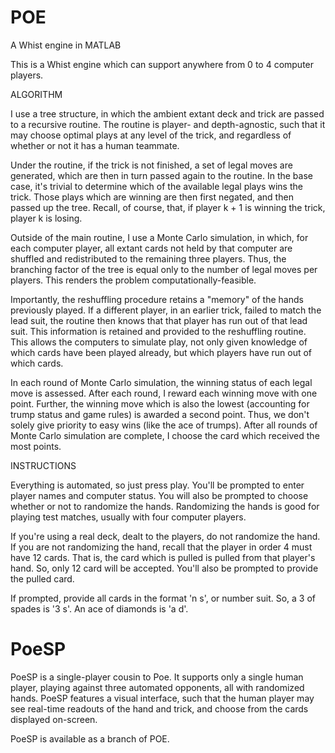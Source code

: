 # POE
A Whist engine in MATLAB

This is a Whist engine which can support anywhere from 0 to 4 computer players. 

ALGORITHM

I use a tree structure, in which the ambient extant deck and trick are passed to a recursive routine. 
The routine is player- and depth-agnostic, such that it may choose optimal plays at any level of the trick, and regardless of whether or not it has a human teammate. 

Under the routine, if the trick is not finished, a set of legal moves are generated, which are then in turn passed again to the routine. 
In the base case, it's trivial to determine which of the available legal plays wins the trick. 
Those plays which are winning are then first negated, and then passed up the tree. Recall, of course, that, if player k + 1 is winning the trick, player k is losing. 

Outside of the main routine, I use a Monte Carlo simulation, in which, for each computer player, all extant cards not held by that computer are shuffled and redistributed to the remaining three players. 
Thus, the branching factor of the tree is equal only to the number of legal moves per players. This renders the problem computationally-feasible. 

Importantly, the reshuffling procedure retains a "memory" of the hands previously played. If a different player, in an earlier trick, failed to match the lead suit, the routine then knows that that player has run out of that lead suit. This information is retained and provided to the reshuffling routine. 
This allows the computers to simulate play, not only given knowledge of which cards have been played already, but which players have run out of which cards. 

In each round of Monte Carlo simulation, the winning status of each legal move is assessed. After each round, I reward each winning move with one point. Further, the winning move which is also the lowest (accounting for trump status and game rules) is awarded a second point. Thus, we don't solely give priority to easy wins (like the ace of trumps). After all rounds of Monte Carlo simulation are complete, I choose the card which received the most points.

INSTRUCTIONS

Everything is automated, so just press play. 
You'll be prompted to enter player names and computer status. 
You will also be prompted to choose whether or not to randomize the hands. 
Randomizing the hands is good for playing test matches, usually with four computer players. 

If you're using a real deck, dealt to the players, do not randomize the hand. 
If you are not randomizing the hand, recall that the player in order 4 must have 12 cards. That is, the card which is pulled is pulled from that player's hand. So, only 12 card will be accepted. 
You'll also be prompted to provide the pulled card. 

If prompted, provide all cards in the format 'n s', or number suit. 
So, a 3 of spades is '3 s'. An ace of diamonds is 'a d'.

# PoeSP 
PoeSP is a single-player cousin to Poe. It supports only a single human player, playing against three automated opponents, all with randomized hands. PoeSP features a visual interface, such that the human player may see real-time readouts of the hand and trick, and choose from the cards displayed on-screen.

PoeSP is available as a branch of POE. 
